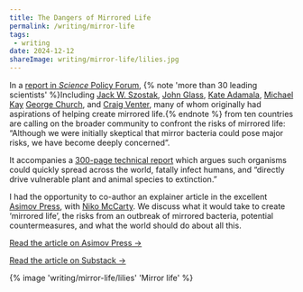 ```yaml
---
title: The Dangers of Mirrored Life
permalink: /writing/mirror-life
tags:
 - writing
date: 2024-12-12
shareImage: writing/mirror-life/lilies.jpg
---
```


In a [report in *Science* Policy Forum](https://www.science.org/doi/10.1126/science.ads9158), {% note 'more than 30 leading scientists' %}Including [Jack W. Szostak](https://en.wikipedia.org/wiki/Jack_W._Szostak), [John Glass](https://www.jcvi.org/about/john-glass), [Kate Adamala](https://cbs.umn.edu/directory/kate-adamala), [Michael Kay](https://bioscience.utah.edu/faculty/kay/index.php) [George Church](https://en.wikipedia.org/wiki/George_Church_(geneticist)), and [Craig Venter](https://en.wikipedia.org/wiki/Craig_Venter), many of whom originally had aspirations of helping create mirrored life.{% endnote %} from ten countries are calling on the broader community to confront the risks of mirrored life: “Although we were initially skeptical that mirror bacteria could pose major risks, we have become deeply concerned”.

It accompanies a [300-page technical report](https://doi.org/10.25740/cv716pj4036) which argues such organisms could quickly spread across the world, fatally infect humans, and “directly drive vulnerable plant and animal species to extinction.”

I had the opportunity to co-author an explainer article in the excellent [Asimov Press](https://press.asimov.com/), with [Niko McCarty](https://x.com/NikoMcCarty/). We discuss what it would take to create ‘mirrored life’, the risks from an outbreak of mirrored bacteria, potential countermeasures, and what the world should do about all this. 

<a href="https://www.asimov.press/p/mirror-life" target="_blank" class="flex items-center mt-10 gap-1.5 max-w-max underline decoration-dotted mx-auto">Read the article on Asimov Press →</a>

<a href="https://press.asimov.com/articles/mirror-life" target="_blank" class="flex items-center mt-2 gap-1.5 mb-10 max-w-max underline decoration-dotted mx-auto">Read the article on Substack →</a>

{% image 'writing/mirror-life/lilies' 'Mirror life' %}
